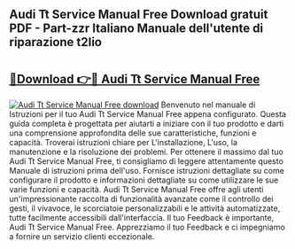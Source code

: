 ## Audi Tt Service Manual Free Download gratuit PDF - Part-zzr Italiano Manuale dell'utente di riparazione t2Iio

# <h2><a href="http://df9x74x.blite.top/?on=Audi+Tt+Service+Manual+Free">🔗Download 👉🔴 Audi Tt Service Manual Free</a></h2>

[![Audi Tt Service Manual Free download](https://i.imgur.com/lujVjoI.png)](http://df9x74x.blite.top/?on=Audi+Tt+Service+Manual+Free)
Benvenuto nel manuale di Istruzioni per il tuo Audi Tt Service Manual Free appena configurato. Questa guida completa è progettata per aiutarti a iniziare con il tuo prodotto e darti una comprensione approfondita delle sue caratteristiche, funzioni e capacità. Troverai istruzioni chiare per L'installazione, L'uso, la manutenzione e la risoluzione dei problemi. Per ottenere il massimo dal tuo Audi Tt Service Manual Free, ti consigliamo di leggere attentamente questo Manuale di istruzioni prima dell'uso. Fornisce istruzioni dettagliate su come configurare il prodotto e informazioni dettagliate su come utilizzare le sue varie funzioni e capacità. Audi Tt Service Manual Free offre agli utenti un'impressionante raccolta di funzionalità avanzate come il controllo dei gesti, il vivavoce, le scorciatoie personalizzabili e le attività automatizzate, tutte facilmente accessibili dall'interfaccia. Il tuo Feedback è importante, Audi Tt Service Manual Free. Apprezziamo il tuo Feedback e ci impegniamo a fornire un servizio clienti eccezionale.
